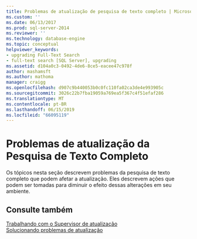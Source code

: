 ```yaml
---
title: Problemas de atualização de pesquisa de texto completo | Microsoft Docs
ms.custom: ''
ms.date: 06/13/2017
ms.prod: sql-server-2014
ms.reviewer: ''
ms.technology: database-engine
ms.topic: conceptual
helpviewer_keywords:
- upgrading Full-Text Search
- full-text search [SQL Server], upgrading
ms.assetid: d104a0c3-0492-4de6-8ce5-eacee47c978f
author: mashamsft
ms.author: mathoma
manager: craigg
ms.openlocfilehash: d907c9b440053b0c0fc110fa02ca3de4e993905c
ms.sourcegitcommit: 3026c22b7fba19059a769ea5f367c4f51efaf286
ms.translationtype: MT
ms.contentlocale: pt-BR
ms.lasthandoff: 06/15/2019
ms.locfileid: "66095119"
---
```

# <a name="full-text-search-upgrade-issues"></a>Problemas de atualização da Pesquisa de Texto Completo
  Os tópicos nesta seção descrevem problemas da pesquisa de texto completo que podem afetar a atualização. Eles descrevem ações que podem ser tomadas para diminuir o efeito dessas alterações em seu ambiente.  
  
## <a name="see-also"></a>Consulte também  
 [Trabalhando com o Supervisor de atualização](../../../2014/sql-server/install/working-with-upgrade-advisor.md)   
 [Solucionando problemas de atualização](../../../2014/sql-server/install/resolving-upgrade-issues.md)  
  
  
